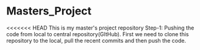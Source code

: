 # Masters_Project
<<<<<<< HEAD
This is my master's project repository
Step-1: Pushing the code from local to central repository(GItHub).
        First we need to clone this repository to the local, pull the recent commits and then push the code.
        

